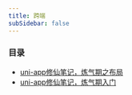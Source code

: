 ```yaml
---
title: 跨端
subSidebar: false
---
```


### 目录

- [uni-app修仙笔记，炼气期之布局](./2023-01-19.md)
- [uni-app修仙笔记，炼气期入门](./2023-01-16.md)


